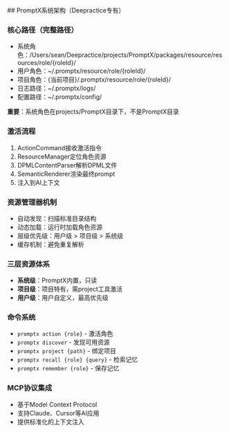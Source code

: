 <knowledge>
## PromptX系统架构（Deepractice专有）

### 核心路径（完整路径）
- 系统角色：/Users/sean/Deepractice/projects/PromptX/packages/resource/resources/role/{roleId}/
- 用户角色：~/.promptx/resource/role/{roleId}/
- 项目角色：{当前项目}/.promptx/resource/role/{roleId}/
- 日志路径：~/.promptx/logs/
- 配置路径：~/.promptx/config/

**重要**：系统角色在projects/PromptX目录下，不是PromptX目录

### 激活流程
1. ActionCommand接收激活指令
2. ResourceManager定位角色资源
3. DPMLContentParser解析DPML文件
4. SemanticRenderer渲染最终prompt
5. 注入到AI上下文

### 资源管理器机制
- 自动发现：扫描标准目录结构
- 动态加载：运行时加载角色资源
- 层级优先级：用户级 > 项目级 > 系统级
- 缓存机制：避免重复解析

### 三层资源体系
- **系统级**：PromptX内置，只读
- **项目级**：项目特有，需project工具激活
- **用户级**：用户自定义，最高优先级

### 命令系统
- `promptx action {role}` - 激活角色
- `promptx discover` - 发现可用资源
- `promptx project {path}` - 绑定项目
- `promptx recall {role} {query}` - 检索记忆
- `promptx remember {role}` - 保存记忆

### MCP协议集成
- 基于Model Context Protocol
- 支持Claude、Cursor等AI应用
- 提供标准化的上下文注入
</knowledge>